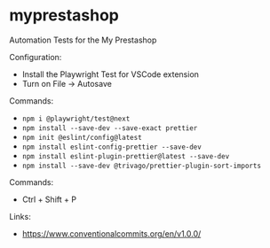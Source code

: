 # myprestashop
Automation Tests for the My Prestashop

Configuration:
* Install the Playwright Test for VSCode extension
* Turn on File -> Autosave

Commands:  
* `npm i @playwright/test@next`
* `npm install --save-dev --save-exact prettier`
* `npm init @eslint/config@latest`
* `npm install eslint-config-prettier --save-dev`
* `npm install eslint-plugin-prettier@latest --save-dev`
* `npm install --save-dev @trivago/prettier-plugin-sort-imports`


Commands:
* Ctrl + Shift + P


Links:
* https://www.conventionalcommits.org/en/v1.0.0/

